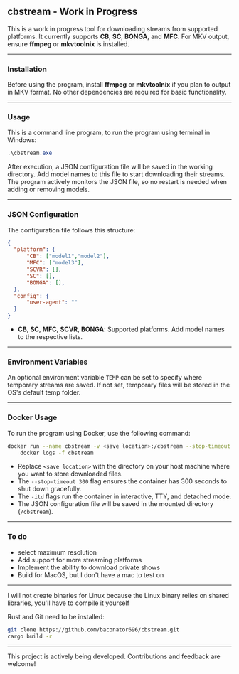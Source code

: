 
## cbstream - Work in Progress

This is a work in progress tool for downloading streams from supported platforms. It currently supports **CB**, **SC**, **BONGA**, and **MFC**. For MKV output, ensure **ffmpeg** or **mkvtoolnix** is installed.

---

### Installation

Before using the program, install **ffmpeg** or **mkvtoolnix** if you plan to output in MKV format. No other dependencies are required for basic functionality.

---

### Usage

This is a command line program, to run the program using terminal in Windows:

```powershell
.\cbstream.exe
```

After execution, a JSON configuration file will be saved in the working directory. Add model names to this file to start downloading their streams. The program actively monitors the JSON file, so no restart is needed when adding or removing models.

---

### JSON Configuration

The configuration file follows this structure:

```json
{
  "platform": {
      "CB": ["model1","model2"],
      "MFC": ["model3"],
      "SCVR": [],
      "SC": [],
      "BONGA": [],
  },
  "config": {
      "user-agent": ""
  }
}
```

- **CB**, **SC**, **MFC**, **SCVR**, **BONGA**: Supported platforms. Add model names to the respective lists.

---

### Environment Variables

An optional environment variable `TEMP` can be set to specify where temporary streams are saved. If not set, temporary files will be stored in the OS's default temp folder.

---

### Docker Usage

To run the program using Docker, use the following command:

```bash
docker run --name cbstream -v <save location>:/cbstream --stop-timeout 300 -itd ghcr.io/baconator696/cbstream:latest && \
    docker logs -f cbstream
```

- Replace `<save location>` with the directory on your host machine where you want to store downloaded files.
- The `--stop-timeout 300` flag ensures the container has 300 seconds to shut down gracefully.
- The `-itd` flags run the container in interactive, TTY, and detached mode.
- The JSON configuration file will be saved in the mounted directory (`/cbstream`).

---

### To do
- select maximum resolution
- Add support for more streaming platforms
- Implement the ability to download private shows
- Build for MacOS, but I don't have a mac to test on

---
I will not create binaries for Linux because the Linux binary relies on shared libraries, you'll have to compile it yourself

Rust and Git need to be installed:
```bash
git clone https://github.com/baconator696/cbstream.git
cargo build -r
```
---

This project is actively being developed. Contributions and feedback are welcome!